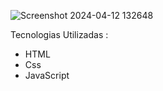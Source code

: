 ![Screenshot 2024-04-12 132648](https://github.com/pedrobuca/Login-Page/assets/99969470/c780b940-4caf-467b-8c91-a3341f376baf)





Tecnologias Utilizadas :
 - HTML
 - Css
 - JavaScript
